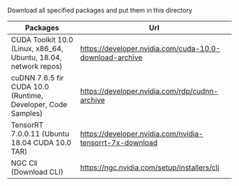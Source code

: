 Download all specified packages and put them in this directory
<br>

|Packages|Url|
|---|---|
|CUDA Toolkit 10.0 (Linux, x86_64, Ubuntu, 18.04, network repos)|https://developer.nvidia.com/cuda-10.0-download-archive|
|cuDNN 7.6.5 fir CUDA 10.0 (Runtime, Developer, Code Samples)|https://developer.nvidia.com/rdp/cudnn-archive|
|TensorRT 7.0.0.11 (Ubuntu 18.04 CUDA 10.0 TAR)|https://developer.nvidia.com/nvidia-tensorrt-7x-download|
|NGC Cli (Download CLI)|https://ngc.nvidia.com/setup/installers/cli|